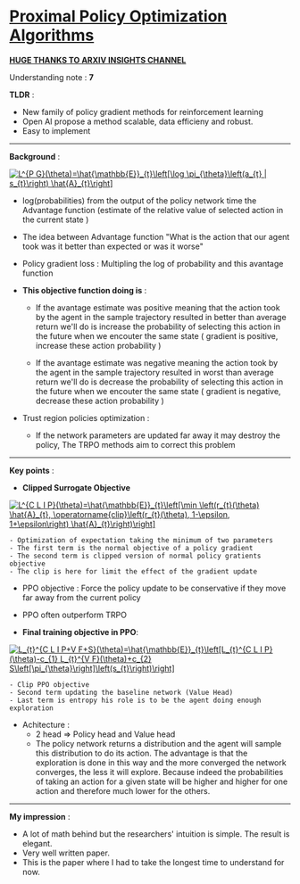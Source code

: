 # [Proximal Policy Optimization Algorithms](https://arxiv.org/pdf/1707.06347.pdf)

[**HUGE THANKS TO ARXIV INSIGHTS CHANNEL**](https://www.youtube.com/watch?v=5P7I-xPq8u8)

Understanding note : **7**

**TLDR** :

- New family of policy gradient methods for reinforcement learning
- Open AI propose a method scalable, data efficieny and robust.
- Easy to implement 
---

**Background** : 

<!---
L^{PG}(\theta) = \hat{\mathbb{E}}_t[log_\pi_\theta(a_t|s_t) \hat{A}_t]
-->

<a href="https://www.codecogs.com/eqnedit.php?latex=L^{P&space;G}(\theta)=\hat{\mathbb{E}}_{t}\left[\log&space;\pi_{\theta}\left(a_{t}&space;|&space;s_{t}\right)&space;\hat{A}_{t}\right]" target="_blank"><img src="https://latex.codecogs.com/gif.latex?L^{P&space;G}(\theta)=\hat{\mathbb{E}}_{t}\left[\log&space;\pi_{\theta}\left(a_{t}&space;|&space;s_{t}\right)&space;\hat{A}_{t}\right]" title="L^{P G}(\theta)=\hat{\mathbb{E}}_{t}\left[\log \pi_{\theta}\left(a_{t} | s_{t}\right) \hat{A}_{t}\right]" /></a>

- log(probabilities) from the output of the policy network
time the Advantage function (estimate of the relative value of selected action in the current state )


-  The idea between Advantage function "What is the action that our agent took was it better than expected or was it worse"

- Policy gradient loss : Multipling the log of probability and this avantage function

- **This objective function doing is** : 

	- If the avantage estimate was positive meaning that the action took by the agent in the sample trajectory resulted in better than average return we'll do is increase the probability of selecting this action in the future when we encouter the same state ( gradient is positive, increase these action probability )

	- If the avantage estimate was negative meaning the action took by the agent in the sample trajectory resulted in worst than average return we'll do is decrease the probability of selecting this action in the future when we encouter the same state ( gradient is negative, decrease these action probability )

- Trust region policies optimization :

	- If the network parameters are updated far away it may destroy the policy,
	The TRPO methods aim to correct this problem 


---

**Key points** :
- **Clipped Surrogate Objective**

<a href="https://www.codecogs.com/eqnedit.php?latex=L^{C&space;L&space;I&space;P}(\theta)=\hat{\mathbb{E}}_{t}\left[\min&space;\left(r_{t}(\theta)&space;\hat{A}_{t},&space;\operatorname{clip}\left(r_{t}(\theta),&space;1-\epsilon,&space;1&plus;\epsilon\right)&space;\hat{A}_{t}\right)\right]" target="_blank"><img src="https://latex.codecogs.com/gif.latex?L^{C&space;L&space;I&space;P}(\theta)=\hat{\mathbb{E}}_{t}\left[\min&space;\left(r_{t}(\theta)&space;\hat{A}_{t},&space;\operatorname{clip}\left(r_{t}(\theta),&space;1-\epsilon,&space;1&plus;\epsilon\right)&space;\hat{A}_{t}\right)\right]" title="L^{C L I P}(\theta)=\hat{\mathbb{E}}_{t}\left[\min \left(r_{t}(\theta) \hat{A}_{t}, \operatorname{clip}\left(r_{t}(\theta), 1-\epsilon, 1+\epsilon\right) \hat{A}_{t}\right)\right]" /></a>

 	- Optimization of expectation taking the minimum of two parameters
	- The first term is the normal objective of a policy gradient
	- The second term is clipped version of normal policy gratients objective
	- The clip is here for limit the effect of the gradient update

- PPO objective : Force the policy update to be conservative if they move far
away from the current policy

- PPO often outperform TRPO

- **Final training objective in PPO**: 

<a href="https://www.codecogs.com/eqnedit.php?latex=L_{t}^{C&space;L&space;I&space;P&plus;V&space;F&plus;S}(\theta)=\hat{\mathbb{E}}_{t}\left[L_{t}^{C&space;L&space;I&space;P}(\theta)-c_{1}&space;L_{t}^{V&space;F}(\theta)&plus;c_{2}&space;S\left[\pi_{\theta}\right]\left(s_{t}\right)\right]" target="_blank"><img src="https://latex.codecogs.com/gif.latex?L_{t}^{C&space;L&space;I&space;P&plus;V&space;F&plus;S}(\theta)=\hat{\mathbb{E}}_{t}\left[L_{t}^{C&space;L&space;I&space;P}(\theta)-c_{1}&space;L_{t}^{V&space;F}(\theta)&plus;c_{2}&space;S\left[\pi_{\theta}\right]\left(s_{t}\right)\right]" title="L_{t}^{C L I P+V F+S}(\theta)=\hat{\mathbb{E}}_{t}\left[L_{t}^{C L I P}(\theta)-c_{1} L_{t}^{V F}(\theta)+c_{2} S\left[\pi_{\theta}\right]\left(s_{t}\right)\right]" /></a>

	- Clip PPO objective
	- Second term updating the baseline network (Value Head)
	- Last term is entropy his role is to be the agent doing enough exploration

- Achitecture : 
	-  2 head  => Policy head and Value head
	-  The policy network returns a distribution and the agent will sample this distribution to do its action. The advantage is that the exploration is done in this way and the more converged the network converges, the less it will explore. Because indeed the probabilities of taking an action for a given state will be higher and higher for one action and therefore much lower for the others.


---
**My impression** :

- A lot of math behind but the researchers' intuition is simple. The result is elegant.
- Very well written paper.
- This is the paper where I had to take the longest time to understand for now.



